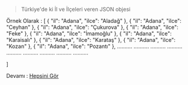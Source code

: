> Türkiye'de ki İl ve İlçeleri veren JSON objesi

Örnek Olarak : 
[
  {
    "il": "Adana",
    "ilce": "Aladağ"
  },
  {
    "il": "Adana",
    "ilce": "Ceyhan"
  },
  {
    "il": "Adana",
    "ilce": "Çukurova"
  },
  {
    "il": "Adana",
    "ilce": "Feke"
  },
  {
    "il": "Adana",
    "ilce": "İmamoğlu"
  },
  {
    "il": "Adana",
    "ilce": "Karaisalı"
  },
  {
    "il": "Adana",
    "ilce": "Karataş"
  },
  {
    "il": "Adana",
    "ilce": "Kozan"
  },
  {
    "il": "Adana",
    "ilce": "Pozantı"
  },
..........
..........
..........
..........
..........
..........
..........
..........
..........

  ]

Devamı  : [Hepsini Gör](https://github.com/FerhatCengz/Turkiye_il_ilce.json/blob/main/il_ilce.json)
